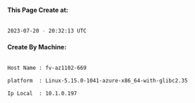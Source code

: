 
   
#### This Page Create at:

```bash

2023-07-20 - 20:32:13 UTC

```

#### Create By Machine:

```bash

Host Name : fv-az1102-669

platform  : Linux-5.15.0-1041-azure-x86_64-with-glibc2.35

Ip Local  : 10.1.0.197

```

